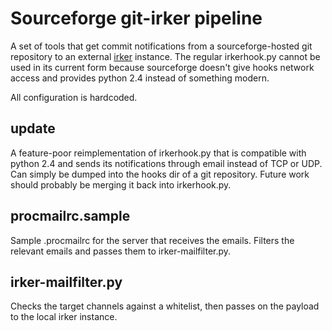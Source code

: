 Sourceforge git-irker pipeline
==============================

A set of tools that get commit notifications from a sourceforge-hosted git repository to an external [irker](http://www.catb.org/~esr/irker/) instance.
The regular irkerhook.py cannot be used in its current form because sourceforge doesn't give hooks network access and provides python 2.4 instead of something modern.

All configuration is hardcoded.

update
------
A feature-poor reimplementation of irkerhook.py that is compatible with python 2.4 and sends its notifications through email instead of TCP or UDP. Can simply be dumped into the hooks dir of a git repository.
Future work should probably be merging it back into irkerhook.py.

procmailrc.sample
-----------------
Sample .procmailrc for the server that receives the emails. Filters the relevant emails and passes them to irker-mailfilter.py.

irker-mailfilter.py
-------------------
Checks the target channels against a whitelist, then passes on the payload to the local irker instance.
